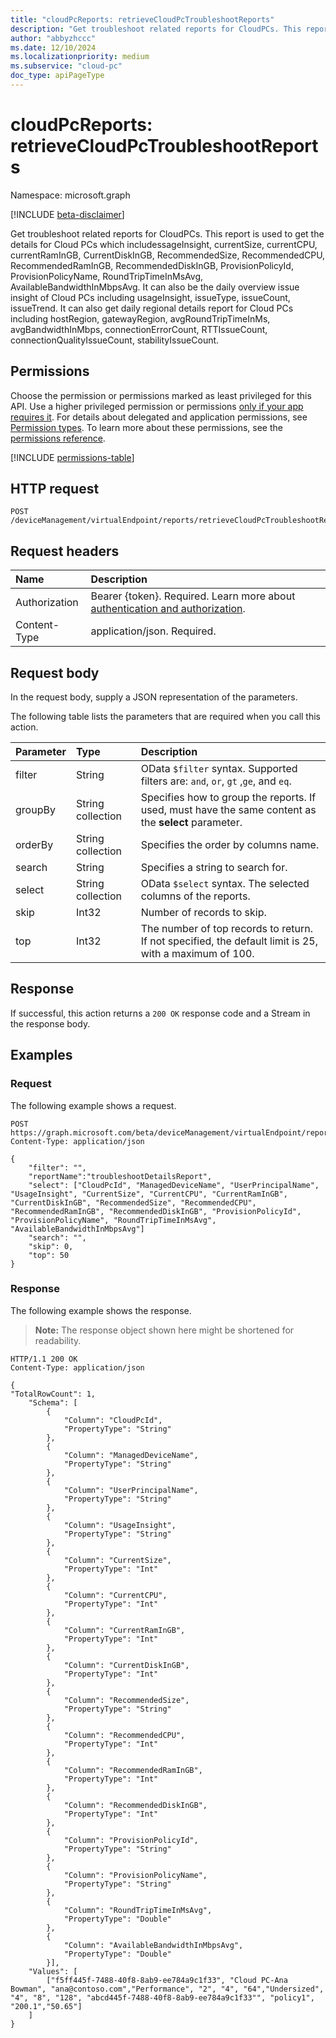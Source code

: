 ```yaml
---
title: "cloudPcReports: retrieveCloudPcTroubleshootReports"
description: "Get troubleshoot related reports for CloudPCs. This report is used to get the details for Cloud PCs which includessageInsight, currentSize, currentCPU, currentRamInGB, CurrentDiskInGB, RecommendedSize, RecommendedCPU, RecommendedRamInGB, RecommendedDiskInGB, ProvisionPolicyId, ProvisionPolicyName, RoundTripTimeInMsAvg, AvailableBandwidthInMbpsAvg. It can also be the daily overview issue insight of Cloud PCs including usageInsight, issueType, issueCount, issueTrend. It can also get daily  regional details report for Cloud PCs including hostRegion, gatewayRegion, avgRoundTripTimeInMs, avgBandwidthInMbps, connectionErrorCount, RTTIssueCount, connectionQualityIssueCount, stabilityIssueCount."
author: "abbyzhccc"
ms.date: 12/10/2024
ms.localizationpriority: medium
ms.subservice: "cloud-pc"
doc_type: apiPageType
---
```


# cloudPcReports: retrieveCloudPcTroubleshootReports

Namespace: microsoft.graph

[!INCLUDE [beta-disclaimer](../../includes/beta-disclaimer.md)]

Get troubleshoot related reports for CloudPCs. This report is used to get the details for Cloud PCs which includessageInsight, currentSize, currentCPU, currentRamInGB, CurrentDiskInGB, RecommendedSize, RecommendedCPU, RecommendedRamInGB, RecommendedDiskInGB, ProvisionPolicyId, ProvisionPolicyName, RoundTripTimeInMsAvg, AvailableBandwidthInMbpsAvg. It can also be the daily overview issue insight of Cloud PCs including usageInsight, issueType, issueCount, issueTrend. It can also get daily  regional details report for Cloud PCs including hostRegion, gatewayRegion, avgRoundTripTimeInMs, avgBandwidthInMbps, connectionErrorCount, RTTIssueCount, connectionQualityIssueCount, stabilityIssueCount.

## Permissions

Choose the permission or permissions marked as least privileged for this API. Use a higher privileged permission or permissions [only if your app requires it](/graph/permissions-overview#best-practices-for-using-microsoft-graph-permissions). For details about delegated and application permissions, see [Permission types](/graph/permissions-overview#permission-types). To learn more about these permissions, see the [permissions reference](/graph/permissions-reference).

<!-- {
  "blockType": "permissions",
  "name": "cloudpcreports-retrievecloudpctroubleshootreports-permissions"
}
-->
[!INCLUDE [permissions-table](../includes/permissions/cloudpcreports-retrievecloudpctroubleshootreports-permissions.md)]

## HTTP request

<!-- {
  "blockType": "ignored"
}
-->
``` http
POST /deviceManagement/virtualEndpoint/reports/retrieveCloudPcTroubleshootReports
```

## Request headers

|Name|Description|
|:---|:---|
|Authorization|Bearer {token}. Required. Learn more about [authentication and authorization](/graph/auth/auth-concepts).|
|Content-Type|application/json. Required.|

## Request body

In the request body, supply a JSON representation of the parameters.

The following table lists the parameters that are required when you call this action.

| Parameter | Type              | Description                                                                                            |
|:----------|:------------------|:-------------------------------------------------------------------------------------------------------|
| filter    | String            | OData `$filter` syntax. Supported filters are: `and`, `or`, `gt` ,`ge`, and `eq`.                      |
| groupBy   | String collection | Specifies how to group the reports. If used, must have the same content as the **select** parameter.   |
| orderBy   | String collection | Specifies the order by columns name.              |
| search    | String            | Specifies a string to search for.                                                                      |
| select    | String collection | OData `$select` syntax. The selected columns of the reports.                                           |
| skip      | Int32             | Number of records to skip.                                                                             |
| top       | Int32             | The number of top records to return. If not specified, the default limit is 25, with a maximum of 100. |



## Response

If successful, this action returns a `200 OK` response code and a Stream in the response body.

## Examples

### Request

The following example shows a request.
<!-- {
  "blockType": "request",
  "name": "cloudpcreports.retrieveCloudPcTroubleshootReports"
}
-->
``` http
POST https://graph.microsoft.com/beta/deviceManagement/virtualEndpoint/reports/retrieveCloudPcTroubleshootReports
Content-Type: application/json

{
    "filter": "",
    "reportName":"troubleshootDetailsReport",
    "select": ["CloudPcId", "ManagedDeviceName", "UserPrincipalName", "UsageInsight", "CurrentSize", "CurrentCPU", "CurrentRamInGB", "CurrentDiskInGB", "RecommendedSize", "RecommendedCPU", "RecommendedRamInGB", "RecommendedDiskInGB", "ProvisionPolicyId", "ProvisionPolicyName", "RoundTripTimeInMsAvg", "AvailableBandwidthInMbpsAvg"]
    "search": "",
    "skip": 0,
    "top": 50
}
```


### Response

The following example shows the response.
>**Note:** The response object shown here might be shortened for readability.
<!-- {
  "blockType": "response",
  "truncated": true,
  "@odata.type": "Edm.Stream"
}
-->
``` http
HTTP/1.1 200 OK
Content-Type: application/json

{
"TotalRowCount": 1,
    "Schema": [
        {
            "Column": "CloudPcId",
            "PropertyType": "String"
        },
        {
            "Column": "ManagedDeviceName",
            "PropertyType": "String"
        },
        {
            "Column": "UserPrincipalName",
            "PropertyType": "String"
        },
        {
            "Column": "UsageInsight",
            "PropertyType": "String"
        },
        {
            "Column": "CurrentSize",
            "PropertyType": "Int"
        },
        {
            "Column": "CurrentCPU",
            "PropertyType": "Int"
        },
        {
            "Column": "CurrentRamInGB",
            "PropertyType": "Int"
        },
        {
            "Column": "CurrentDiskInGB",
            "PropertyType": "Int"
        },
        {
            "Column": "RecommendedSize",
            "PropertyType": "String"
        },
        {
            "Column": "RecommendedCPU",
            "PropertyType": "Int"
        },
        {
            "Column": "RecommendedRamInGB",
            "PropertyType": "Int"
        },
        {
            "Column": "RecommendedDiskInGB",
            "PropertyType": "Int"
        },
        {
            "Column": "ProvisionPolicyId",
            "PropertyType": "String"
        },
        {
            "Column": "ProvisionPolicyName",
            "PropertyType": "String"
        },
        {
            "Column": "RoundTripTimeInMsAvg",
            "PropertyType": "Double"
        },
        {
            "Column": "AvailableBandwidthInMbpsAvg",
            "PropertyType": "Double"
        }],
    "Values": [
        ["f5ff445f-7488-40f8-8ab9-ee784a9c1f33", "Cloud PC-Ana Bowman", "ana@contoso.com","Performance", "2", "4", "64","Undersized", "4", "8", "128", "abcd445f-7488-40f8-8ab9-ee784a9c1f33"", "policy1", "200.1","50.65"]
    ]
}
```

